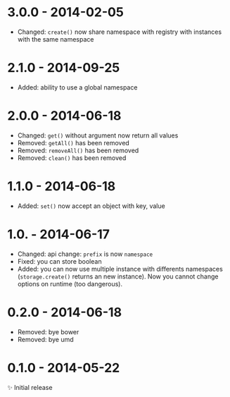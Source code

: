 # 3.0.0 - 2014-02-05

- Changed: `create()` now share namespace with registry with instances with the same namespace

# 2.1.0 - 2014-09-25

- Added: ability to use a global namespace

# 2.0.0 - 2014-06-18

- Changed: `get()` without argument now return all values
- Removed: `getAll()` has been removed
- Removed: `removeAll()` has been removed
- Removed: `clean()` has been removed

# 1.1.0 - 2014-06-18

- Added: `set()` now accept an object with key, value

# 1.0. - 2014-06-17

- Changed: api change: `prefix` is now `namespace`
- Fixed: you can store boolean
- Added: you can now use multiple instance with differents namespaces (`storage.create()` returns an new instance). Now you cannot change options on runtime (too dangerous).

# 0.2.0 - 2014-06-18

- Removed: bye bower
- Removed: bye umd

# 0.1.0 - 2014-05-22

✨ Initial release
